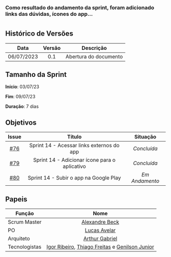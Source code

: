 ### Como resultado do andamento da sprint, foram adicionado links das dúvidas, ícones do app...

#

## Histórico de Versões

|    Data    | Versão |       Descrição       |
| :--------: | :----: | :-------------------: |
| 06/07/2023 |  0.1   | Abertura do documento |

## Tamanho da Sprint

**Início**: 03/07/23

**Fim**: 09/07/23

**Duração**: 7 dias

## Objetivos

|                             Issue                              |                    Título                     |    Situação    |
| :------------------------------------------------------------: | :-------------------------------------------: | :------------: |
| [#76](https://github.com/fga-eps-mds/2023.1-GuiaUnB/issues/76) |   Sprint 14 - Acessar links externos do app   |  _Concluída_   |
| [#79](https://github.com/fga-eps-mds/2023.1-GuiaUnB/issues/79) | Sprint 14 - Adicionar ícone para o aplicativo |  _Concluída_   |
| [#80](https://github.com/fga-eps-mds/2023.1-GuiaUnB/issues/80) |    Sprint 14 - Subir o app na Google Play     | _Em Andamento_ |

## Papeis

| Função        |                                                                               Nome                                                                               |
| ------------- | :--------------------------------------------------------------------------------------------------------------------------------------------------------------: |
| Scrum Master  |                                                           [Alexandre Beck](https://github.com/zzzBECK)                                                           |
| PO            |                                                        [Lucas Avelar](https://github.com/LucasAvelar2711)                                                        |
| Arquiteto     |                                                       [Arthur Gabriel](https://github.com/ArthurGabrieel)                                                        |
| Tecnologistas | [Igor Ribeiro](https://github.com/igor-ribeir0), [Thiago Freitas](https://github.com/thiagorfreitas) e [Genilson Junior](https://github.com/GenilsonJrs) |
